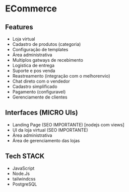 # ECommerce 

## Features
- Loja virtual
- Cadastro de produtos (categoria)
- Configuração de templates
- Área administrativa
- Multiplos gatways de recebimento
- Logistica de entrega
- Suporte e pos venda
- Reastreamento (integração com o melhorenvio)
- Chat direto com o vendedor
- Cadastro simplificado
- Pagamento (configuravel)
- Gerenciamente de clientes

## Interfaces (MICRO UIs)
- Landing Page (SEO IMPORTANTE) [nodejs com views]
- UI da loja virtual (SEO IMPORTANTE)
- Área administrativa
- Área de gerenciamento das lojas

## Tech STACK
- JavaScript
- Node.Js
- tailwindcss
- PostgreSQL

